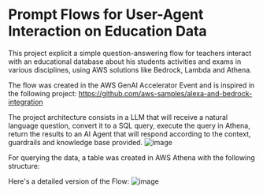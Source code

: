 # Prompt Flows for User-Agent Interaction on Education Data
This project explicit a simple question-answering flow for teachers interact with an educational database about his students activities and exams in various disciplines, using AWS solutions like Bedrock, Lambda and Athena.

The flow was created in the AWS GenAI Accelerator Event and is inspired in the following project: https://github.com/aws-samples/alexa-and-bedrock-integration

The project architecture consists in a LLM that will receive a natural language question, convert it to a SQL query, execute the query in Athena, return the results to an AI Agent that will respond according to the context, guardrails and knowledge base provided.
![image](https://github.com/user-attachments/assets/c22aa887-3b1d-4443-b781-d1069ce7355b)

For querying the data, a table was created in AWS Athena with the following structure:

Here's a detailed version of the Flow:
![image](https://github.com/user-attachments/assets/121ab1e2-b2ec-408a-b017-a07c15ebf52f)

